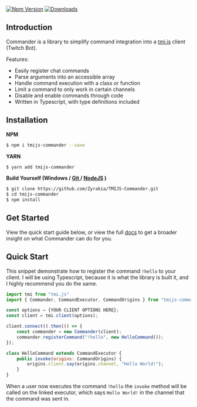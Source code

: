 [![Npm Version](https://img.shields.io/npm/v/tmijs-commander.svg?style=flat)](https://www.npmjs.org/package/tmijs-commander) [![Downloads](https://img.shields.io/npm/dm/tmijs-commander.svg?style=flat)](https://www.npmjs.org/package/tmijs-commander)

## Introduction

Commander is a library to simplify command integration into a [tmi.js](https://github.com/tmijs/tmi.js) client (Twitch Bot).

Features:

-   Easily register chat commands
-   Parse arguments into an accessible array
-   Handle command execution with a class or function
-   Limit a command to only work in certain channels
-   Disable and enable commands through code
-   Written in Typescript, with type definitions included

## Installation

**NPM**

```bash
$ npm i tmijs-commander --save
```

**YARN**

```bash
$ yarn add tmijs-commander
```

**Build Yourself (Windows / [Git ](https://git-scm.com/downloads) / [NodeJS](https://nodejs.org/en/download/) )**

```bash
$ git clone https://github.com/Zyrakia/TMIJS-Commander.git
$ cd tmijs-commander
$ npm install
```

## Get Started

View the quick start guide below, or view the full [docs](https://github.com/Zyrakia/TMIJS-Commander/blob/master/DOCS.md) to get a broader insight on what Commander can do for you.

## Quick Start

This snippet demonstrate how to register the command `!hello` to your client. I will be using Typescript, because it is what the library is built it, and I highly recommend you do the same.

```javascript
import tmi from "tmi.js"
import { Commander, CommandExecutor, CommandOrigins } from "tmijs-commander";

const options = {YOUR CLIENT OPTIONS HERE};
const client = tmi.client(options);

client.connect().then(() => {
    const commander = new Commander(client);
    commander.registerCommand("!hello", new HelloCommand());
});

class HelloCommand extends CommandExecutor {
    public invoke(origins: CommandOrigins) {
        origins.client.say(origins.channel, "Hello World!");
    }
}
```

When a user now executes the command `!hello` the `invoke` method will be called on the linked executor, which says `Hello World!` in the channel that the command was sent in.
